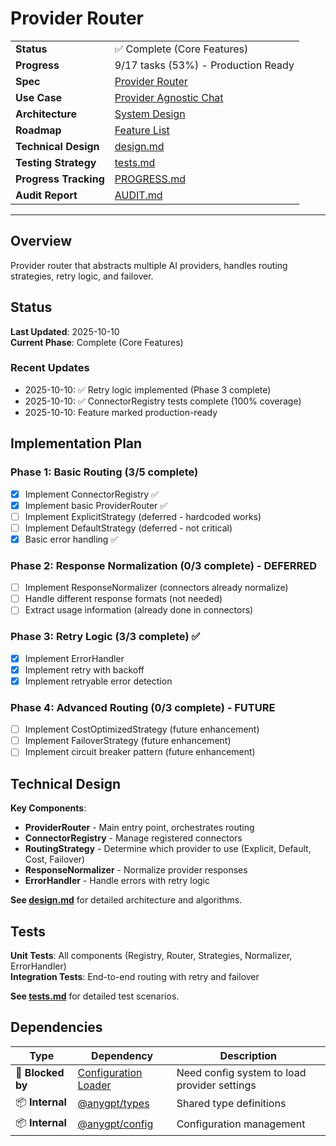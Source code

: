 # Provider Router

| | |
|---|---|
| **Status** | ✅ Complete (Core Features) |
| **Progress** | 9/17 tasks (53%) - Production Ready |
| **Spec** | [Provider Router](../../../../products/anygpt/specs/README.md#provider-router) |
| **Use Case** | [Provider Agnostic Chat](../../../../products/anygpt/cases/provider-agnostic-chat.md) |
| **Architecture** | [System Design](../../architecture.md) |
| **Roadmap** | [Feature List](../../roadmap.md) |
| **Technical Design** | [design.md](./design.md) |
| **Testing Strategy** | [tests.md](./tests.md) |
| **Progress Tracking** | [PROGRESS.md](./PROGRESS.md) |
| **Audit Report** | [AUDIT.md](./AUDIT.md) |

---

## Overview

Provider router that abstracts multiple AI providers, handles routing strategies, retry logic, and failover.

## Status

**Last Updated**: 2025-10-10  
**Current Phase**: Complete (Core Features)

### Recent Updates
- 2025-10-10: ✅ Retry logic implemented (Phase 3 complete)
- 2025-10-10: ✅ ConnectorRegistry tests complete (100% coverage)
- 2025-10-10: Feature marked production-ready

## Implementation Plan

### Phase 1: Basic Routing (3/5 complete)
- [x] Implement ConnectorRegistry ✅
- [x] Implement basic ProviderRouter ✅
- [ ] Implement ExplicitStrategy (deferred - hardcoded works)
- [ ] Implement DefaultStrategy (deferred - not critical)
- [x] Basic error handling ✅

### Phase 2: Response Normalization (0/3 complete) - DEFERRED
- [ ] Implement ResponseNormalizer (connectors already normalize)
- [ ] Handle different response formats (not needed)
- [ ] Extract usage information (already done in connectors)

### Phase 3: Retry Logic (3/3 complete) ✅
- [x] Implement ErrorHandler
- [x] Implement retry with backoff
- [x] Implement retryable error detection

### Phase 4: Advanced Routing (0/3 complete) - FUTURE
- [ ] Implement CostOptimizedStrategy (future enhancement)
- [ ] Implement FailoverStrategy (future enhancement)
- [ ] Implement circuit breaker pattern (future enhancement)

## Technical Design

**Key Components**:
- **ProviderRouter** - Main entry point, orchestrates routing
- **ConnectorRegistry** - Manage registered connectors
- **RoutingStrategy** - Determine which provider to use (Explicit, Default, Cost, Failover)
- **ResponseNormalizer** - Normalize provider responses
- **ErrorHandler** - Handle errors with retry logic

**See [design.md](./design.md)** for detailed architecture and algorithms.

## Tests

**Unit Tests**: All components (Registry, Router, Strategies, Normalizer, ErrorHandler)  
**Integration Tests**: End-to-end routing with retry and failover

**See [tests.md](./tests.md)** for detailed test scenarios.

## Dependencies

| Type | Dependency | Description |
|------|------------|-------------|
| 🚫 **Blocked by** | [Configuration Loader](../1-1-config-loader/) | Need config system to load provider settings |
| 📦 **Internal** | [@anygpt/types](../../packages/types/) | Shared type definitions |
| 📦 **Internal** | [@anygpt/config](../../packages/config/) | Configuration management |

